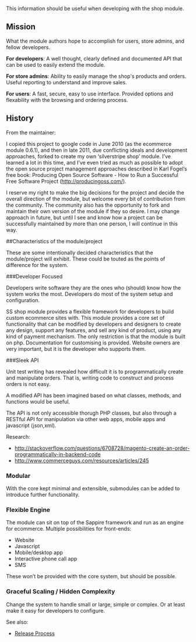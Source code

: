 This information should be useful when developing with the shop module.

## Mission
What the module authors hope to accomplish for users, store admins, and fellow developers.

**For developers**: A well thought, clearly defined and documented API that can be used to easily extend the module.

**For store admins**: Ability to easily manage the shop's products and orders. Useful reporting to understand and improve sales.

**For users**: A fast, secure, easy to use interface. Provided options and flexability with the browsing and ordering process.

## History

From the maintainer:

I copied this project to google code in June 2010 (as the ecommerce module 0.6.1), and then in late 2011, due conflicting ideals and development approaches, forked to create my own ‘silverstripe shop’ module. I’ve learned a lot in this time, and I’ve even tried as much as possible to adopt the open source project management approaches described in Karl Fogel’s free book: Producing Open Source Software - How to Run a Successful Free Software Project (http://producingoss.com/).

I reserve my right to make the big decisions for the project and decide the overall direction of the module, but welcome every bit of contribution from the community. The community also has the opportunity to fork and maintain their own version of the module if they so desire. I may change approach in future, but until I see and know how a project can be successfully maintained by more than one person, I will continue in this way.

##Characteristics of the module/project

These are some intentionally decided characteristics that the module/project will exhibit. These could be touted as the points of difference for the system.

###Developer Focused

Developers write software they are the ones who (should) know how the system works the most. Developers do most of the system setup and configuration.

SS shop module provides a flexible framework for developers to build custom ecommerce sites with. This module provides a core set of functionality that can be modified by developers and designers to create any design, support any features, and sell any kind of product, using any kind of payment mechanism.
The only restriction is that the module is built on php.
Documentation for customising is provided.
Website owners are very important, but it is the developer who supports them.

###Sleek API

Unit test writing has revealed how difficult it is to programmatically create and manipulate orders. That is, writing code to construct and process orders is not easy.

A modified API has been imagined based on what classes, methods, and functions would be useful.

The API is not only accessible thorugh PHP classes, but also through a RESTful API for manipulation via other web apps, mobile apps and javascript (json,xml).

Research:

 * http://stackoverflow.com/questions/6708728/magento-create-an-order-programmatically-in-backend-code
 * http://www.commerceguys.com/resources/articles/245

### Modular

With the core kept minimal and extensible, submodules can be added to introduce further functionality.

### Flexible Engine

The module can sit on top of the Sappire framework and run as an engine for ecommerce.
Multiple possibilities for front-ends:
 * Website
 * Javascript
 * Mobile/desktop app
 * Interactive phone call app
 * SMS

These won’t be provided with the core system, but should be possible.

### Graceful Scaling / Hidden Complexity

Change the system to handle small or large, simple or complex. Or at least make it easy for developers to configure.



See also:

 * [Release Process](Release_Process.md)
